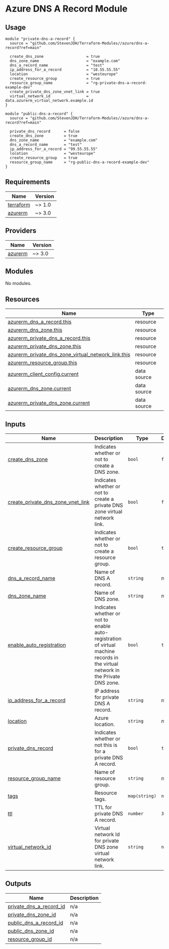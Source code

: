 # Azure DNS A Record Module

## Usage

```hcl
module "private-dns-a-record" {
  source = "github.com/StevenJDH/Terraform-Modules//azure/dns-a-record?ref=main"

  create_dns_zone                   = true
  dns_zone_name                     = "example.com"
  dns_a_record_name                 = "test"
  ip_address_for_a_record           = "10.55.55.55"
  location                          = "westeurope"
  create_resource_group             = true
  resource_group_name               = "rg-private-dns-a-record-example-dev"
  create_private_dns_zone_vnet_link = true
  virtual_network_id                = data.azurerm_virtual_network.example.id            
}

module "public-dns-a-record" {
  source = "github.com/StevenJDH/Terraform-Modules//azure/dns-a-record?ref=main"

  private_dns_record      = false
  create_dns_zone         = true
  dns_zone_name           = "example.com"
  dns_a_record_name       = "test"
  ip_address_for_a_record = "99.55.55.55"
  location                = "westeurope"
  create_resource_group   = true
  resource_group_name     = "rg-public-dns-a-record-example-dev"
}
```

<!-- BEGIN_TF_DOCS -->
## Requirements

| Name | Version |
|------|---------|
| <a name="requirement_terraform"></a> [terraform](#requirement\_terraform) | ~> 1.0 |
| <a name="requirement_azurerm"></a> [azurerm](#requirement\_azurerm) | ~> 3.0 |

## Providers

| Name | Version |
|------|---------|
| <a name="provider_azurerm"></a> [azurerm](#provider\_azurerm) | ~> 3.0 |

## Modules

No modules.

## Resources

| Name | Type |
|------|------|
| [azurerm_dns_a_record.this](https://registry.terraform.io/providers/hashicorp/azurerm/latest/docs/resources/dns_a_record) | resource |
| [azurerm_dns_zone.this](https://registry.terraform.io/providers/hashicorp/azurerm/latest/docs/resources/dns_zone) | resource |
| [azurerm_private_dns_a_record.this](https://registry.terraform.io/providers/hashicorp/azurerm/latest/docs/resources/private_dns_a_record) | resource |
| [azurerm_private_dns_zone.this](https://registry.terraform.io/providers/hashicorp/azurerm/latest/docs/resources/private_dns_zone) | resource |
| [azurerm_private_dns_zone_virtual_network_link.this](https://registry.terraform.io/providers/hashicorp/azurerm/latest/docs/resources/private_dns_zone_virtual_network_link) | resource |
| [azurerm_resource_group.this](https://registry.terraform.io/providers/hashicorp/azurerm/latest/docs/resources/resource_group) | resource |
| [azurerm_client_config.current](https://registry.terraform.io/providers/hashicorp/azurerm/latest/docs/data-sources/client_config) | data source |
| [azurerm_dns_zone.current](https://registry.terraform.io/providers/hashicorp/azurerm/latest/docs/data-sources/dns_zone) | data source |
| [azurerm_private_dns_zone.current](https://registry.terraform.io/providers/hashicorp/azurerm/latest/docs/data-sources/private_dns_zone) | data source |

## Inputs

| Name | Description | Type | Default | Required |
|------|-------------|------|---------|:--------:|
| <a name="input_create_dns_zone"></a> [create\_dns\_zone](#input\_create\_dns\_zone) | Indicates whether or not to create a DNS zone. | `bool` | `false` | no |
| <a name="input_create_private_dns_zone_vnet_link"></a> [create\_private\_dns\_zone\_vnet\_link](#input\_create\_private\_dns\_zone\_vnet\_link) | Indicates whether or not to create a private DNS zone virtual network link. | `bool` | `false` | no |
| <a name="input_create_resource_group"></a> [create\_resource\_group](#input\_create\_resource\_group) | Indicates whether or not to create a resource group. | `bool` | `true` | no |
| <a name="input_dns_a_record_name"></a> [dns\_a\_record\_name](#input\_dns\_a\_record\_name) | Name of DNS A record. | `string` | n/a | yes |
| <a name="input_dns_zone_name"></a> [dns\_zone\_name](#input\_dns\_zone\_name) | Name of DNS zone. | `string` | n/a | yes |
| <a name="input_enable_auto_registration"></a> [enable\_auto\_registration](#input\_enable\_auto\_registration) | Indicates whether or not to enable auto-registration of virtual machine records in the virtual network in the Private DNS zone. | `bool` | `true` | no |
| <a name="input_ip_address_for_a_record"></a> [ip\_address\_for\_a\_record](#input\_ip\_address\_for\_a\_record) | IP address for private DNS A record. | `string` | n/a | yes |
| <a name="input_location"></a> [location](#input\_location) | Azure location. | `string` | n/a | yes |
| <a name="input_private_dns_record"></a> [private\_dns\_record](#input\_private\_dns\_record) | Indicates whether or not this is for a private DNS A record. | `bool` | `true` | no |
| <a name="input_resource_group_name"></a> [resource\_group\_name](#input\_resource\_group\_name) | Name of resource group. | `string` | n/a | yes |
| <a name="input_tags"></a> [tags](#input\_tags) | Resource tags. | `map(string)` | `null` | no |
| <a name="input_ttl"></a> [ttl](#input\_ttl) | TTL for private DNS A record. | `number` | `3600` | no |
| <a name="input_virtual_network_id"></a> [virtual\_network\_id](#input\_virtual\_network\_id) | Virtual network Id for private DNS zone virtual network link. | `string` | `null` | no |

## Outputs

| Name | Description |
|------|-------------|
| <a name="output_private_dns_a_record_id"></a> [private\_dns\_a\_record\_id](#output\_private\_dns\_a\_record\_id) | n/a |
| <a name="output_private_dns_zone_id"></a> [private\_dns\_zone\_id](#output\_private\_dns\_zone\_id) | n/a |
| <a name="output_public_dns_a_record_id"></a> [public\_dns\_a\_record\_id](#output\_public\_dns\_a\_record\_id) | n/a |
| <a name="output_public_dns_zone_id"></a> [public\_dns\_zone\_id](#output\_public\_dns\_zone\_id) | n/a |
| <a name="output_resource_group_id"></a> [resource\_group\_id](#output\_resource\_group\_id) | n/a |
<!-- END_TF_DOCS -->